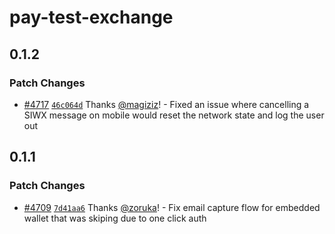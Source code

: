 # pay-test-exchange

## 0.1.2

### Patch Changes

- [#4717](https://github.com/reown-com/appkit/pull/4717) [`46c064d`](https://github.com/reown-com/appkit/commit/46c064d5f66e5d75754096507c77f31d083479d5) Thanks [@magiziz](https://github.com/magiziz)! - Fixed an issue where cancelling a SIWX message on mobile would reset the network state and log the user out

## 0.1.1

### Patch Changes

- [#4709](https://github.com/reown-com/appkit/pull/4709) [`7d41aa6`](https://github.com/reown-com/appkit/commit/7d41aa6a9e647150c08caa65995339effbc5497d) Thanks [@zoruka](https://github.com/zoruka)! - Fix email capture flow for embedded wallet that was skiping due to one click auth
